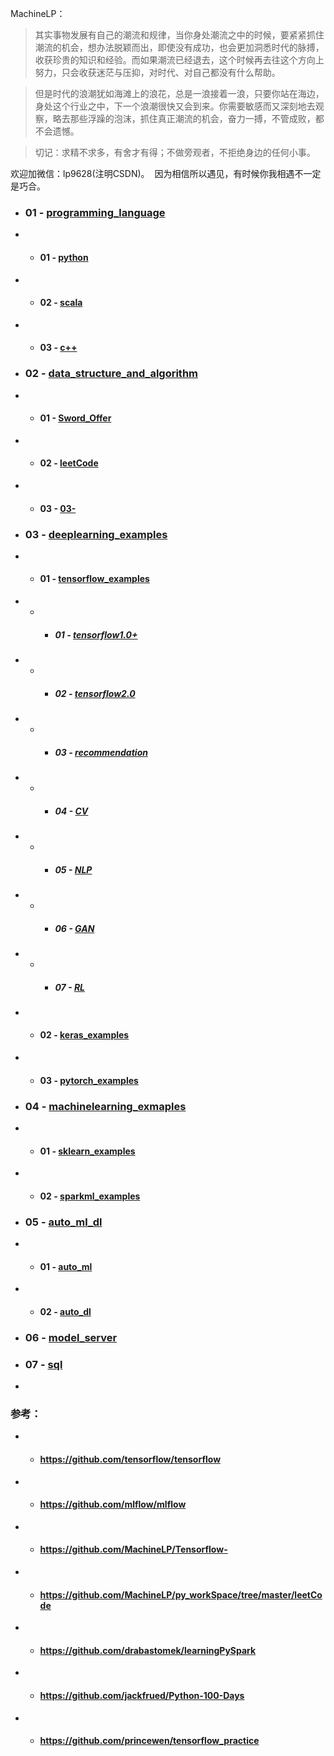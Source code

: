 MachineLP：

> 其实事物发展有自己的潮流和规律，当你身处潮流之中的时候，要紧紧抓住潮流的机会，想办法脱颖而出，即使没有成功，也会更加洞悉时代的脉搏，收获珍贵的知识和经验。而如果潮流已经退去，这个时候再去往这个方向上努力，只会收获迷茫与压抑，对时代、对自己都没有什么帮助。

> 但是时代的浪潮犹如海滩上的浪花，总是一浪接着一浪，只要你站在海边，身处这个行业之中，下一个浪潮很快又会到来。你需要敏感而又深刻地去观察，略去那些浮躁的泡沫，抓住真正潮流的机会，奋力一搏，不管成败，都不会遗憾。

> 切记：求精不求多，有舍才有得；不做旁观者，不拒绝身边的任何小事。


欢迎加微信：lp9628(注明CSDN)。  因为相信所以遇见，有时候你我相遇不一定是巧合。



- ### 01 - [programming_language](./01-programming_language/) 
- -  #### 01 - [python](./01-programming_language/01-python/) 
- -  #### 02 - [scala](./01-programming_language/02-scala/) 
- -  #### 03 - [c++](./01-programming_language/03-c++/) 

- ### 02 - [data_structure_and_algorithm](./02-data_structure_and_algorithm/) 
- - #### 01 - [Sword_Offer](./02-data_structure_and_algorithm/01-Sword_Offer/) 
- - #### 02 - [leetCode](./02-data_structure_and_algorithm/02-leetCode/) 
- - #### 03 - [03-](./02-data_structure_and_algorithm/03-/) 

- ### 03 - [deeplearning_examples](./03-deeplearning_examples/) 
- - #### 01 - [tensorflow_examples](./03-deeplearning_examples/01-tensorflow_examples/) 
- - - ##### 01 - [tensorflow1.0+](./03-deeplearning_examples/01-tensorflow_examples/01-tensorflow1.0+/) 
- - - ##### 02 - [tensorflow2.0](./03-deeplearning_examples/01-tensorflow_examples/02-tensorflow2.0/) 
- - - ##### 03 - [recommendation](./03-deeplearning_examples/01-tensorflow_examples/03-recommendation/) 
- - - ##### 04 - [CV](./03-deeplearning_examples/01-tensorflow_examples/04-CV/) 
- - - ##### 05 - [NLP](./03-deeplearning_examples/01-tensorflow_examples/05-NLP/) 
- - - ##### 06 - [GAN](./03-deeplearning_examples/01-tensorflow_examples/06-GAN/) 
- - - ##### 07 - [RL](./03-deeplearning_examples/01-tensorflow_examples/07-RL/) 
- - #### 02 - [keras_examples](./03-deeplearning_examples/02-keras_examples/) 
- - #### 03 - [pytorch_examples](./03-deeplearning_examples/03-pytorch_examples/) 

- ### 04 - [machinelearning_exmaples](./04-machinelearning_exmaples/) 
- - #### 01 - [sklearn_examples](./04-machinelearning_exmaples/01-sklearn_examples/) 
- - #### 02 - [sparkml_examples](./04-machinelearning_exmaples/02-sparkml_examples/) 

- ### 05 - [auto_ml_dl](./05-auto_ml_dl/) 
- - #### 01 - [auto_ml](./05-auto_ml_dl/01-auto_ml/) 
- - #### 02 - [auto_dl](./05-auto_ml_dl/02-auto_dl/) 

- ### 06 - [model_server](./06-model_server/) 

- ### 07 - [sql](./07-sql/) 


- 

### 参考：
- - ####  https://github.com/tensorflow/tensorflow

- - ####  https://github.com/mlflow/mlflow

- - ####  https://github.com/MachineLP/Tensorflow-

- - ####  https://github.com/MachineLP/py_workSpace/tree/master/leetCode

- - ####  https://github.com/drabastomek/learningPySpark

- - ####  https://github.com/jackfrued/Python-100-Days

- - ####  https://github.com/princewen/tensorflow_practice